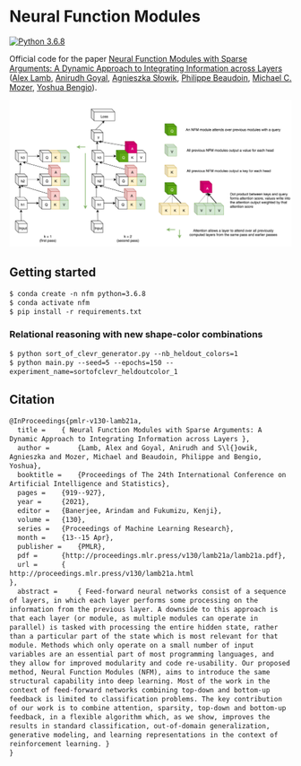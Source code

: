 # Neural Function Modules

[![Python 3.6.8](https://img.shields.io/badge/python-3.6-blue.svg)](https://www.python.org/downloads/release/python-360/)

Official code for the paper [Neural Function Modules with Sparse Arguments: A Dynamic Approach to Integrating Information across Layers](https://arxiv.org/abs/2010.08012) ([Alex Lamb](https://sites.google.com/view/alexmlamb), [Anirudh Goyal](https://anirudh9119.github.io/), [Agnieszka Słowik](https://slowika.github.io/), [Philippe Beaudoin](https://twitter.com/PhilBeaudoin?ref_src=twsrc%5Egoogle%7Ctwcamp%5Eserp%7Ctwgr%5Eauthor), [Michael C. Mozer](https://home.cs.colorado.edu/~mozer/index.php), [Yoshua Bengio](https://yoshuabengio.org/)).

![alt text](https://github.com/Slowika/NeuralFunctionModules/blob/main/figures/nfm.png)

## Getting started

```
$ conda create -n nfm python=3.6.8
$ conda activate nfm
$ pip install -r requirements.txt
```
### Relational reasoning with new shape-color combinations
```
$ python sort_of_clevr_generator.py --nb_heldout_colors=1
$ python main.py --seed=5 --epochs=150 --experiment_name=sortofclevr_heldoutcolor_1
```
## Citation

```
@InProceedings{pmlr-v130-lamb21a,
  title = 	 { Neural Function Modules with Sparse Arguments: A Dynamic Approach to Integrating Information across Layers },
  author =       {Lamb, Alex and Goyal, Anirudh and S\l{}owik, Agnieszka and Mozer, Michael and Beaudoin, Philippe and Bengio, Yoshua},
  booktitle = 	 {Proceedings of The 24th International Conference on Artificial Intelligence and Statistics},
  pages = 	 {919--927},
  year = 	 {2021},
  editor = 	 {Banerjee, Arindam and Fukumizu, Kenji},
  volume = 	 {130},
  series = 	 {Proceedings of Machine Learning Research},
  month = 	 {13--15 Apr},
  publisher =    {PMLR},
  pdf = 	 {http://proceedings.mlr.press/v130/lamb21a/lamb21a.pdf},
  url = 	 {
http://proceedings.mlr.press/v130/lamb21a.html
},
  abstract = 	 { Feed-forward neural networks consist of a sequence of layers, in which each layer performs some processing on the information from the previous layer. A downside to this approach is that each layer (or module, as multiple modules can operate in parallel) is tasked with processing the entire hidden state, rather than a particular part of the state which is most relevant for that module. Methods which only operate on a small number of input variables are an essential part of most programming languages, and they allow for improved modularity and code re-usability. Our proposed method, Neural Function Modules (NFM), aims to introduce the same structural capability into deep learning. Most of the work in the context of feed-forward networks combining top-down and bottom-up feedback is limited to classification problems. The key contribution of our work is to combine attention, sparsity, top-down and bottom-up feedback, in a flexible algorithm which, as we show, improves the results in standard classification, out-of-domain generalization, generative modeling, and learning representations in the context of reinforcement learning. }
}

```
